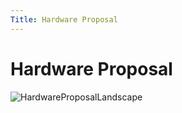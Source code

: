```yaml
---
Title: Hardware Proposal
---
```

# Hardware Proposal 

![HardwareProposalLandscape](https://github.com/EGR314-Spring2024-Team303/EGR314-Spring2024-Team303.github.io/assets/156718379/58b06575-85b3-42c9-9a1c-679ec380ce4d)



